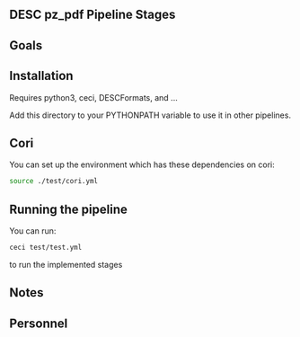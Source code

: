 DESC pz_pdf Pipeline Stages
------------------------------------------------

Goals
-----


Installation
------------

Requires python3, ceci, DESCFormats, and ...

Add this directory to your PYTHONPATH variable to use it in other pipelines.

Cori
----

You can set up the environment which has these dependencies on cori:
```bash
source ./test/cori.yml

```

Running the pipeline
--------------------

You can run:

```bash
ceci test/test.yml
```
to run the implemented stages

Notes
-----

Personnel
---------
